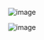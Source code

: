 ![image](https://github.com/user-attachments/assets/5ed67820-155d-4bd2-9345-5f88b5fdf224)

![image](https://github.com/user-attachments/assets/39963327-3eec-4575-b460-9457a7322ba6)
